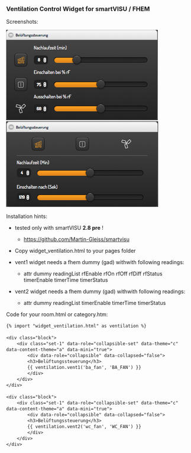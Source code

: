 ### Ventilation Control Widget for smartVISU / FHEM

Screenshots:

![](screenshots/ventilation1.png)
![](screenshots/ventilation2.png)


Installation hints:

- tested only with smartVISU **2.8 pre** !
  - https://github.com/Martin-Gleiss/smartvisu

- Copy widget_ventilation.html to your pages folder

- vent1 widget needs a fhem dummy (gad) withwith following readings:
  - attr dummy readingList rfEnable rfOn rfOff rfDiff rfStatus timerEnable timerTime timerStatus

- vent2 widget needs a fhem dummy (gad) withwith following readings:
  - attr dummy readingList timerEnable timerTime timerStatus


Code for your room.html or category.htm:

```
{% import "widget_ventilation.html" as ventilation %}

<div class="block">
	<div class="set-1" data-role="collapsible-set" data-theme="c" data-content-theme="a" data-mini="true">
		<div data-role="collapsible" data-collapsed="false">
		<h3>Belüftungssteuerung</h3>
		{{ ventilation.vent1('ba_fan', 'BA_FAN') }}
		</div>
	</div>
</div>

<div class="block">
	<div class="set-1" data-role="collapsible-set" data-theme="c" data-content-theme="a" data-mini="true">
		<div data-role="collapsible" data-collapsed="false">
		<h3>Belüftungssteuerung</h3>
		{{ ventilation.vent2('wc_fan', 'WC_FAN') }}
		</div>
	</div>
</div>

```

